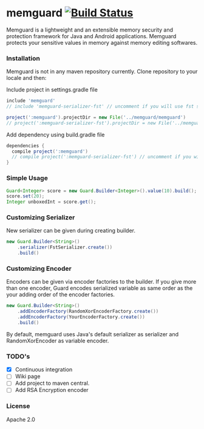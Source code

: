 # memguard [![Build Status](https://travis-ci.org/tolpp/memguard.svg?branch=master)](https://travis-ci.org/tolpp/memguard)
Memguard is a lightweight and an extensible memory security and protection framework for Java and Android applications.
Memguard protects your sensitive values in memory against memory editing softwares. 

### Installation
Memguard is not in any maven repository currently. Clone repository to your locale and then:

Include project in settings.gradle file
```groovy
include 'memguard'
// include 'memguard-serializer-fst' // uncomment if you will use fst serializer

project(':memguard').projectDir = new File('../memguard/memguard')
// project(':memguard-serializer-fst').projectDir = new File('../memguard/serializer/fst')
``` 

Add dependency using build.gradle file
```groovy
dependencies {
  compile project(':memguard')
  // compile project(':memguard-serializer-fst') // uncomment if you will use fst serializer
}

```

### Simple Usage
```java
Guard<Integer> score = new Guard.Builder<Integer>().value(10).build();
score.set(20);
Integer unboxedInt = score.get();
```

### Customizing Serializer
New serializer can be given during creating builder.
```java
new Guard.Builder<String>()
    .serializer(FstSerializer.create())
    .build()
```

### Customizing Encoder
Encoders can be given via encoder factories to the builder. If you give more than one encoder, 
Guard encodes serialized variable as same order as the your adding order of the encoder factories.

```java
new Guard.Builder<String>()
    .addEncoderFactory(RandomXorEncoderFactory.create())
    .addEncoderFactory(YourEncoderFactory.create())
    .build()
```

By default, memguard uses Java's default serializer as serializer and RandomXorEncoder as variable encoder.

### TODO's
- [x] Continuous integration
- [ ] Wiki page
- [ ] Add project to maven central.
- [ ] Add RSA Encryption encoder

### License
Apache 2.0
 


